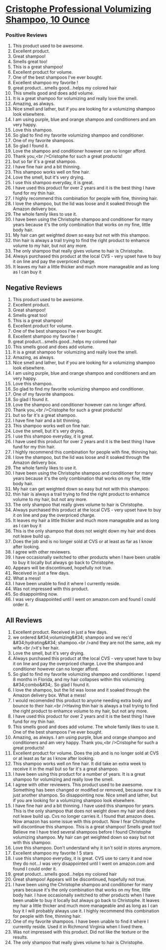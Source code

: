 # [Cristophe Professional Volumizing Shampoo, 10 Ounce](https://products.checkmycream.com/products/Cristophe-Professional-Volumizing-Shampoo-10-Ounce.html)

### Positive Reviews

<ol>
      <li>This product used to be awesome.</li>
      <li>Excellent product.  </li>
      <li>Great shampoo!  </li>
      <li>Smells great too!  </li>
      <li>This is a great shampoo!</li>
      <li>Excellent product for volume.</li>
      <li>One of the best shampoos I&#x27;ve ever bought.</li>
      <li>Excellent shampoo my favorite !</li>
      <li>great product...smells good...helps my colored hair</li>
      <li>This smells good and does add volume.</li>
      <li>It is a great shampoo for volumizing and really love the smell.</li>
      <li>Amazing, as always.</li>
      <li>Nice smell and lather, but if you are looking for a volumizing shampoo look elsewhere.</li>
      <li>I am using purple, blue and orange shampoo and conditioners and am very happy.</li>
      <li>Love this shampoo.  </li>
      <li>So glad to find my favorite volumizing shampoo and conditioner.</li>
      <li>One of my favorite shampoos.  </li>
      <li>So glad I found it.</li>
      <li>Love the shampoo and conditioner however can no longer afford.</li>
      <li>Thank you,&lt;br /&gt;Cristophe for such a great products!</li>
      <li>but so far it&#x27;s a great shampoo.</li>
      <li>I have fine hair and a bit thinning.</li>
      <li>This shampoo works well on fine hair.</li>
      <li>Love the smell, but it&#x27;s very drying.</li>
      <li>I use this shampoo everyday, it is great.  </li>
      <li>I have used this product for over 2 years and it is the best thing I have fund for my thin hair.</li>
      <li>I highly recommend this combination for people with fine, thinning hair.</li>
      <li>I love the shampoo, but the lid was loose and it soaked through the Amazon delivery box.</li>
      <li>The whole family likes to use it.</li>
      <li>I have been using the Christophe shampoo and conditioner for many years because it&#x27;s the only combination that works on my fine, little body hair.  </li>
      <li>My hair can get weighted down so easy but not with this shampoo.</li>
      <li>thin hair is always a trail trying to find the right product to enhamce volume to my hair, but not any more.</li>
      <li>The only shampoo that really gives volume to hair is Christophe.</li>
      <li>Always purchased this product at the local CVS - very upset have to buy it on line and pay the overpriced charge.  </li>
      <li>It leaves my hair a little thicker and much more manageable and as long as I can buy it</li>
</ol>


<h2>Negative Reviews</h2>
<ol>
<li> This product used to be awesome.</li>
<li> Excellent product.  </li>
<li> Great shampoo!  </li>
<li> Smells great too!  </li>
<li> This is a great shampoo!</li>
<li> Excellent product for volume.</li>
<li> One of the best shampoos I&#x27;ve ever bought.</li>
<li> Excellent shampoo my favorite !</li>
<li> great product...smells good...helps my colored hair</li>
<li> This smells good and does add volume.</li>
<li> It is a great shampoo for volumizing and really love the smell.</li>
<li> Amazing, as always.</li>
<li> Nice smell and lather, but if you are looking for a volumizing shampoo look elsewhere.</li>
<li> I am using purple, blue and orange shampoo and conditioners and am very happy.</li>
<li> Love this shampoo.  </li>
<li> So glad to find my favorite volumizing shampoo and conditioner.</li>
<li> One of my favorite shampoos.  </li>
<li> So glad I found it.</li>
<li> Love the shampoo and conditioner however can no longer afford.</li>
<li> Thank you,&lt;br /&gt;Cristophe for such a great products!</li>
<li> but so far it&#x27;s a great shampoo.</li>
<li> I have fine hair and a bit thinning.</li>
<li> This shampoo works well on fine hair.</li>
<li> Love the smell, but it&#x27;s very drying.</li>
<li> I use this shampoo everyday, it is great.  </li>
<li> I have used this product for over 2 years and it is the best thing I have fund for my thin hair.</li>
<li> I highly recommend this combination for people with fine, thinning hair.</li>
<li> I love the shampoo, but the lid was loose and it soaked through the Amazon delivery box.</li>
<li> The whole family likes to use it.</li>
<li> I have been using the Christophe shampoo and conditioner for many years because it&#x27;s the only combination that works on my fine, little body hair.  </li>
<li> My hair can get weighted down so easy but not with this shampoo.</li>
<li> thin hair is always a trail trying to find the right product to enhamce volume to my hair, but not any more.</li>
<li> The only shampoo that really gives volume to hair is Christophe.</li>
<li> Always purchased this product at the local CVS - very upset have to buy it on line and pay the overpriced charge.  </li>
<li> It leaves my hair a little thicker and much more manageable and as long as I can buy it</li>
<li> This is the only shampoo that does not weight down my hair and does not leave build up.</li>
<li> Does the job and is no longer sold at CVS or at least as far as I know after looking.</li>
<li> I agree with other reviewers.</li>
<li> I have occasionally switched to other products when I have been unable to buy it locally but always go back to Christophe.  </li>
<li> Appears will be discontinued, hopefully not true.</li>
<li> Received in just a few days.</li>
<li> What a mess!</li>
<li> I have been unable to find it where I currently reside.  </li>
<li> Was not impressed with this product.</li>
<li> So disappointing now.</li>
<li> I was very disappointed until I went on amazon.com and found I could order it.</li>
</ol>

<h2>All Reviews</h2>

<ol>
    <li> Excellent product.  Received in just a few days.</li>
    <li> we ordered &amp;#34;volumizing&amp;#34; shampoo and we rec&#x27;d &amp;#34;hydrating&amp;#34; shampoo.&lt;br /&gt;and they are not the same, ask my wife.&lt;br /&gt;it&#x27;s her hair.</li>
    <li> Love the smell, but it&#x27;s very drying.</li>
    <li> Always purchased this product at the local CVS - very upset have to buy it on line and pay the overpriced charge.  Love the shampoo and conditioner however can no longer afford.</li>
    <li> So glad to find my favorite volumizing shampoo and conditioner. I spend 8 months in Florida, and my hair collapses within this volumizing &amp;#34;combo&amp;#34;. So glad I found it.</li>
    <li> I love the shampoo, but the lid was loose and it soaked through the Amazon delivery box. What a mess!</li>
    <li> I would recomended this product to anyone needing extra body and bounce to their hair.&lt;br /&gt;Having thin hair is always a trail trying to find the right product to enhamce volume to my hair, but not any more.</li>
    <li> I have used this product for over 2 years and it is the best thing I have fund for my thin hair.</li>
    <li> This smells good and does add volume. The whole family likes to use it. One of the best shampoos I&#x27;ve ever bought.</li>
    <li> Amazing, as always. I am using purple, blue and orange shampoo and conditioners and am very happy. Thank you,&lt;br /&gt;Cristophe for such a great products!</li>
    <li> Excellent product for volume. Does the job and is no longer sold at CVS or at least as far as I know after looking.</li>
    <li> This shampoo works well on fine hair. It did take an extra week to receive it in the mail but so far it&#x27;s a great shampoo.</li>
    <li> I have been using this product for a number of years. It is a great shampoo for volumizing and really love the smell.</li>
    <li> I agree with other reviewers. This product used to be awesome. Something has been changed or modified or removed, because now it is just another shampoo. So disappointing now. Nice smell and lather, but if you are looking for a volumizing shampoo look elsewhere.</li>
    <li> I have fine hair and a bit thinning. I have used this shampoo for years. This is the only shampoo that does not weight down my hair and does not leave build up. Cvs no longer carries it. I found that amazon does. Now amazon has some issue with this product. Now I fear Christophe will discontinue this shampoo. This is a great shampoo! Smells great too!  Believe me I have tried several shampoos before I found Christophe volumizing shampoo. My hair can get weighted down so easy but not with this shampoo.</li>
    <li> Love this shampoo.  Don&#x27;t understand why it isn&#x27;t sold in stores anymore.</li>
    <li> Excellent shampoo my favorite ! 5 stars</li>
    <li> I use this shampoo everyday, it is great.  CVS use to carry it and now they do not...I was very disappointed until I went on amazon.com and found I could order it.</li>
    <li> great product...smells good...helps my colored hair</li>
    <li> Great shampoo!  Appears will be discontinued, hopefully not true.</li>
    <li> I have been using the Christophe shampoo and conditioner for many years because it&#x27;s the only combination that works on my fine, little body hair.  I have occasionally switched to other products when I have been unable to buy it locally but always go back to Christophe.  It leaves my hair a little thicker and much more manageable and as long as I can buy it I will probably always use it.  I highly recommend this combination for people with fine, thinning hair.</li>
    <li> One of my favorite shampoos.  I have been unable to find it where I currently reside.  Used it in Richmond Virginia when I lived there.</li>
    <li> Was not impressed with this product. Did not like the texture or the results.</li>
    <li> The only shampoo that really gives volume to hair is Christophe.</li>
</ol>




